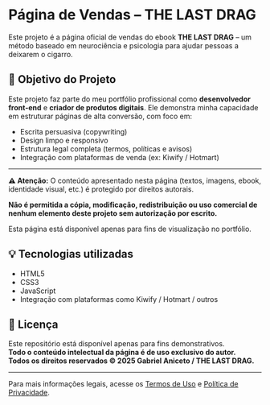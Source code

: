 # Página de Vendas – THE LAST DRAG

Este projeto é a página oficial de vendas do ebook **THE LAST DRAG** – um método baseado em neurociência e psicologia para ajudar pessoas a deixarem o cigarro.

## 🚀 Objetivo do Projeto

Este projeto faz parte do meu portfólio profissional como **desenvolvedor front-end** e **criador de produtos digitais**. Ele demonstra minha capacidade em estruturar páginas de alta conversão, com foco em:

- Escrita persuasiva (copywriting)
- Design limpo e responsivo
- Estrutura legal completa (termos, políticas e avisos)
- Integração com plataformas de venda (ex: Kiwify / Hotmart)

---

**⚠️ Atenção:** O conteúdo apresentado nesta página (textos, imagens, ebook, identidade visual, etc.) é protegido por direitos autorais. 

**Não é permitida a cópia, modificação, redistribuição ou uso comercial de nenhum elemento deste projeto sem autorização por escrito.** 

Esta página está disponível apenas para fins de visualização no portfólio.

## 💡 Tecnologias utilizadas

- HTML5
- CSS3
- JavaScript
- Integração com plataformas como Kiwify / Hotmart / outros

## 📄 Licença

Este repositório está disponível apenas para fins demonstrativos.  
**Todo o conteúdo intelectual da página é de uso exclusivo do autor.**  
**Todos os direitos reservados © 2025 Gabriel Aniceto / THE LAST DRAG.**

---

Para mais informações legais, acesse os [Termos de Uso](termos-de-uso.txt) e [Política de Privacidade](politica-de-privacidade.txt).

